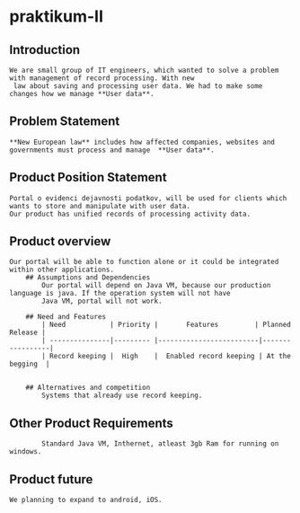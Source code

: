 # praktikum-II

## Introduction
	We are small group of IT engineers, which wanted to solve a problem with management of record processing. With new
	 law about saving and processing user data. We had to make some changes how we manage **User data**.
		
	

## Problem Statement
	**New European law** includes how affected companies, websites and governments must process and manage  **User data**.
	

## Product Position Statement
	Portal o evidenci dejavnosti podatkov, will be used for clients which wants to store and manipulate with user data. 
	Our product has unified records of processing activity data.
		
	
	
	
		


## Product overview
	Our portal will be able to function alone or it could be integrated within other applications.
		## Assumptions and Dependencies
			Our portal will depend on Java VM, because our production language is java. If the operation system will not have 
			Java VM, portal will not work.
			
		## Need and Features
			| Need           | Priority |       Features         | Planned Release | 
			| ---------------|--------- |-------------------------|-----------------|
			| Record keeping |  High    |  Enabled record keeping | At the begging  | 
		

		## Alternatives and competition
			Systems that already use record keeping.
			
		
## Other Product Requirements
			Standard Java VM, Inthernet, atleast 3gb Ram for running on windows.
			
			

## Product future
	We planning to expand to android, iOS.
			